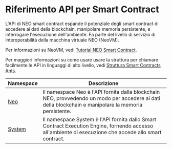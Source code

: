 # Riferimento API per Smart Contract

L'API di NEO smart contract espande il potenziale degli smart contract di accedere ai dati della blockchain, manipolare memoria persistente, e interrogare l'esecuzione dell'ambiente. Fa parte del livello di servizio di interoperabilitá della macchina virtuale NEO (NeoVM). 

Per informazioni su NeoVM, vedi [Tutorial NEO Smart Contract](tutorial.md).

Per maggiori informazioni su come usare usare la struttura per chiamare facilmente le API in linguaggi di alto livello, vedi [Struttura Smart Contracts Ants](fw.md).



Namespace | Descrizione |
| ----------------------------- | ---------------------------------------- |
| [Neo](api/neo.md) | Il namespace Neo è l'API fornita dalla blockchain NEO, provvedendo un modo per accedere ai dati della blockchain e manipolare la memoria persistente. |
| [System](api/system.md) | Il namespace System è l'API fornita dallo Smart Contract Execution Engine, fornendo accesso all'ambiente di esecuzione che accede allo smart contract. |
